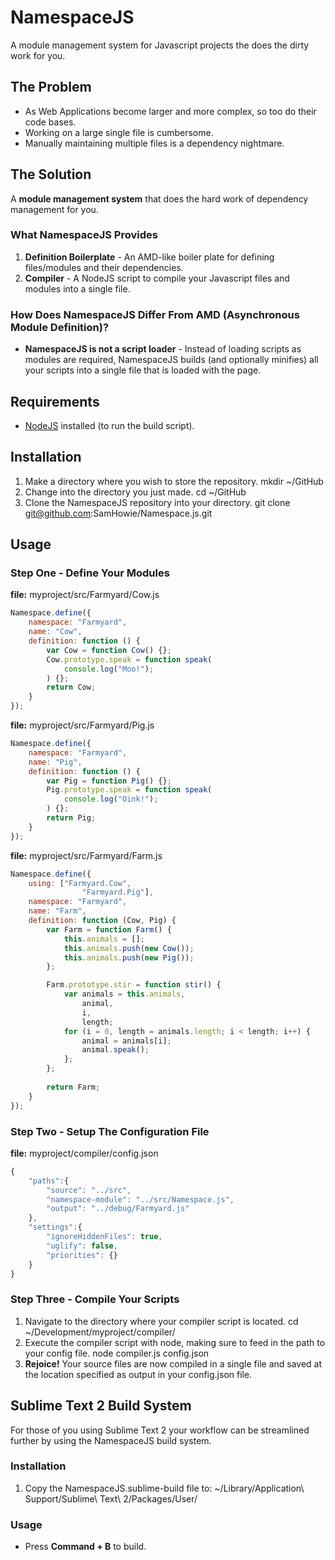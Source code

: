 # NamespaceJS

A module management system for Javascript projects the does the dirty work for you.


## The Problem

* As Web Applications become larger and more complex, so too do their code bases.
* Working on a large single file is cumbersome. 
* Manually maintaining multiple files is a dependency nightmare.


## The Solution

A **module management system** that does the hard work of dependency management for you.


### What NamespaceJS Provides

1. **Definition Boilerplate** - An AMD-like boiler plate for defining files/modules and their dependencies.
2. **Compiler** - A NodeJS script to compile your Javascript files and modules into a single file.


### How Does NamespaceJS Differ From AMD (Asynchronous Module Definition)?

* **NamespaceJS is not a script loader** - Instead of loading scripts as modules are required, NamespaceJS builds (and optionally minifies) all your scripts into a single file that is loaded with the page.


## Requirements

* [NodeJS](http://nodejs.org/) installed (to run the build script).


## Installation

1. Make a directory where you wish to store the repository.
    mkdir ~/GitHub
2. Change into the directory you just made.
    cd ~/GitHub
3. Clone the NamespaceJS repository into your directory.
    git clone git@github.com:SamHowie/Namespace.js.git


## Usage

### Step One - Define Your Modules

**file:** myproject/src/Farmyard/Cow.js

```javascript
Namespace.define({
	namespace: "Farmyard",
	name: "Cow",
	definition: function () {
		var Cow = function Cow() {};
		Cow.prototype.speak = function speak(
			console.log("Moo!");
		) {};
		return Cow;
	}
});
```

**file:** myproject/src/Farmyard/Pig.js

```javascript
Namespace.define({
	namespace: "Farmyard",
	name: "Pig",
	definition: function () {
		var Pig = function Pig() {};
		Pig.prototype.speak = function speak(
			console.log("Oink!");
		) {};
		return Pig;
	}
});
```

**file:** myproject/src/Farmyard/Farm.js

```javascript
Namespace.define({
	using: ["Farmyard.Cow",
				"Farmyard.Pig"],
	namespace: "Farmyard",
	name: "Farm",
	definition: function (Cow, Pig) {
		var Farm = function Farm() {
			this.animals = [];
			this.animals.push(new Cow());
			this.animals.push(new Pig());
		};

		Farm.prototype.stir = function stir() {
			var animals = this.animals,
				animal,
				i,
				length;
			for (i = 0, length = animals.length; i < length; i++) {
				animal = animals[i];
				animal.speak();
			};
		};
		
		return Farm;
	}
});
```


### Step Two - Setup The Configuration File

**file:** myproject/compiler/config.json

```javascript
{
	"paths":{
		"source": "../src",
		"namespace-module": "../src/Namespace.js",
		"output": "../debug/Farmyard.js"
	},
	"settings":{
		"ignoreHiddenFiles": true,
		"uglify": false,
		"priorities": {}
	}
}
```


### Step Three - Compile Your Scripts

1. Navigate to the directory where your compiler script is located.
    cd ~/Development/myproject/compiler/
2. Execute the compiler script with node, making sure to feed in the path to your config file.
    node compiler.js config.json
3. **Rejoice!** Your source files are now compiled in a single file and saved at the location specified as output in your config.json file.

## Sublime Text 2 Build System

For those of you using Sublime Text 2 your workflow can be streamlined further by using the NamespaceJS build system.


### Installation

1. Copy the NamespaceJS.sublime-build file to:
    ~/Library/Application\ Support/Sublime\ Text\ 2/Packages/User/


### Usage

* Press **Command + B** to build.